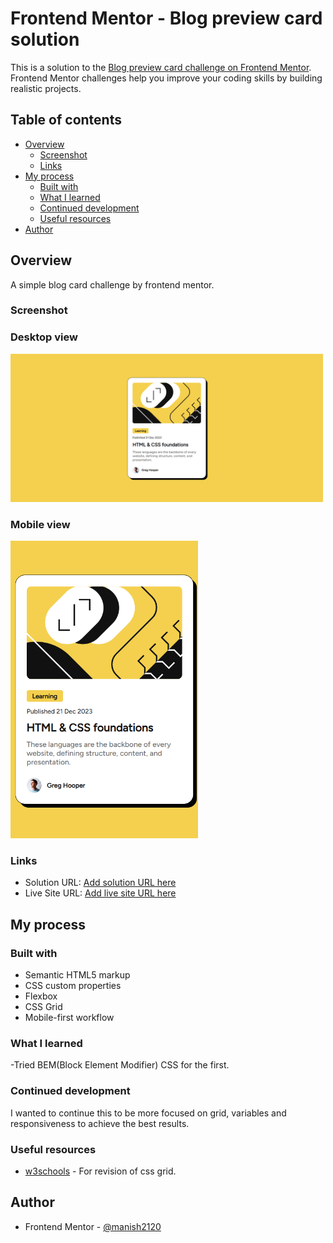 # Frontend Mentor - Blog preview card solution

This is a solution to the [Blog preview card challenge on Frontend Mentor](https://www.frontendmentor.io/challenges/qr-code-component-iux_sIO_H). Frontend Mentor challenges help you improve your coding skills by building realistic projects. 

## Table of contents

- [Overview](#overview)
  - [Screenshot](#screenshot)
  - [Links](#links)
- [My process](#my-process)
  - [Built with](#built-with)
  - [What I learned](#what-i-learned)
  - [Continued development](#continued-development)
  - [Useful resources](#useful-resources)
- [Author](#author)

## Overview
A simple blog card challenge by frontend mentor.

### Screenshot

### Desktop view

<img src="./screenshots/desktop-view.png" alt="Desktop view" width="500" height="auto">

### Mobile view

<img src="./screenshots/mobile-view.png" alt="Mobile view" width="300" height="auto">


### Links

- Solution URL: [Add solution URL here](https:/blog-preview-card-mchv.vercel.app/)
- Live Site URL: [Add live site URL here](https://blog-preview-card-mchv.vercel.app/)

## My process

### Built with

- Semantic HTML5 markup
- CSS custom properties
- Flexbox
- CSS Grid
- Mobile-first workflow

### What I learned

-Tried BEM(Block Element Modifier) CSS for the first.

### Continued development

I wanted to continue this to be more focused on grid, variables and responsiveness to achieve the best results.

### Useful resources

- [w3schools](https://www.w3schools.com/) - For revision of css grid.

## Author

- Frontend Mentor - [@manish2120](https://www.frontendmentor.io/profile/manish2120)
